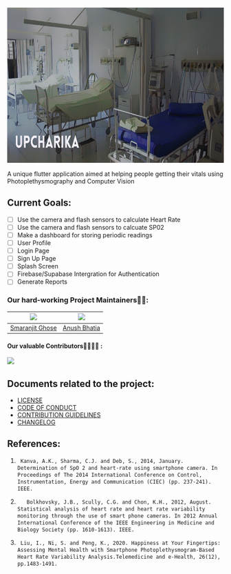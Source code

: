 <p align = "center"><img src = "./readme_assets/banner.jpg" alt="Banner" width="540" height="360"></p>

A unique flutter application aimed at helping people getting their vitals using Photoplethysmography and Computer Vision

## Current Goals:

- [ ] Use the camera and flash sensors to calculate Heart Rate
- [ ] Use the camera and flash sensors to calcuate SP02
- [ ] Make a dashboard for storing periodic readings
- [ ] User Profile 
- [ ] Login Page
- [ ] Sign Up Page
- [ ] Splash Screen
- [ ] Firebase/Supabase Intergration for Authentication
- [ ] Generate Reports

### Our hard-working Project Maintainers👨‍🏫:

| ![](https://avatars.githubusercontent.com/u/46641503?v=4) | ![](https://avatars.githubusercontent.com/u/40017559?v=4) |  
| :-------------------------------------------------------: | :-------------------------------------------------------: |  
| [Smaranjit Ghose](https://github.com/smaranjitghose)    |      [Anush Bhatia](https://github.com/anushbhatia)         | 

#### Our valuable Contributors👩‍💻👨‍💻 :

<a href="https://github.com/smaranjitghose/Upcharika/graphs/contributors">
  <img src="https://contributors-img.web.app/image?repo=smaranjitghose/Upcharika" />
</a>

## Documents related to the project:

- [LICENSE](./LICENSE)
- [CODE OF CONDUCT](./CODE_OF_CONDUCT.md)
- [CONTRIBUTION GUIDELINES](./CONTRIBUTING.MD)
- [CHANGELOG](./CHANGELOG.md)

## References:

1. ```
    Kanva, A.K., Sharma, C.J. and Deb, S., 2014, January. Determination of SpO 2 and heart-rate using smartphone camera. In Proceedings of The 2014 International Conference on Control, Instrumentation, Energy and Communication (CIEC) (pp. 237-241). IEEE.
   ```
2. ```
      Bolkhovsky, J.B., Scully, C.G. and Chon, K.H., 2012, August. Statistical analysis of heart rate and heart rate variability monitoring through the use of smart phone cameras. In 2012 Annual International Conference of the IEEE Engineering in Medicine and Biology Society (pp. 1610-1613). IEEE.
    ```
3. ```
    Liu, I., Ni, S. and Peng, K., 2020. Happiness at Your Fingertips: Assessing Mental Health with Smartphone Photoplethysmogram-Based Heart Rate Variability Analysis.Telemedicine and e-Health, 26(12), pp.1483-1491.
  ```
